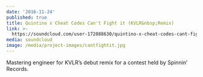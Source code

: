 ```yaml
---
date: '2016-11-24'
published: true
title: Quintino x Cheat Codes Can't Fight it (KVLR&nbsp;Remix)
link: >-
  https://soundcloud.com/user-172088630/quintino-x-cheat-codes-cant-fight-it-kvlr-remix
media: soundcloud
image: /media/project-images/cantfightit.jpg
---
```

Mastering engineer for KVLR’s debut remix for a contest held by Spinnin’ Records.

